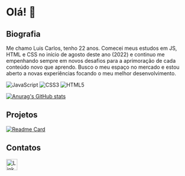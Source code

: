 # Olá!  👋

## Biografia

Me chamo Luis Carlos, tenho 22 anos.
Comecei meus estudos em JS, HTML e CSS no início de agosto deste ano (2022) e continuo me empenhando sempre em novos desafios para a aprimoração de cada conteúdo novo que aprendo.
Busco o meu espaço no mercado e estou aberto a novas experiências focando o meu melhor desenvolvimento.

![JavaScript](https://img.shields.io/badge/javascript-%23323330.svg?style=for-the-badge&logo=javascript&logoColor=%23F7DF1E)
![CSS3](https://img.shields.io/badge/css3-%231572B6.svg?style=for-the-badge&logo=css3&logoColor=white)
![HTML5](https://img.shields.io/badge/html5-%23E34F26.svg?style=for-the-badge&logo=html5&logoColor=white)

[![Anurag's GitHub stats](https://github-readme-stats.vercel.app/api?username=Luiscarlosf&theme=dracula)](https://github.com/anuraghazra/github-readme-stats)

## Projetos

[![Readme Card](https://github-readme-stats.vercel.app/api/pin/?username=Luiscarlosf&repo=luiscarlosf.github.io)](https://github.com/anuraghazra/github-readme-stats)

## Contatos

[<img src='https://img.shields.io/badge/LinkedIn-0077B5?style=for-the-badge&logo=linkedin&logoColor=white' alt='Linkedin' height='30'>](https://www.linkedin.com/in/luis-carlos-ferreira-neto/)
